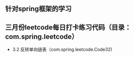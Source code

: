 ## 针对spring框架的学习
## 三月份leetcode每日打卡练习代码（目录：com.spring.leetcode）
* 3.2 反转单向链表（com.spring.leetcode.Code32)

